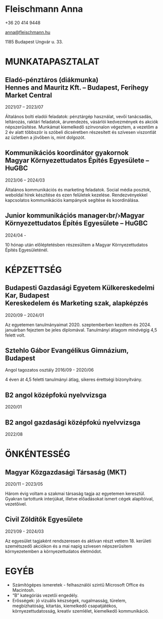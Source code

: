 # Fleischmann Anna

+36 20 414 9448 

anna@fleischmann.hu

1185 Budapest Ungvár u. 33.

# MUNKATAPASZTALAT

## Eladó-pénztáros (diákmunka)<br>Hennes and Mauritz Kft. – Budapest, Ferihegy Market Central
2021/07 – 2023/07

Általános bolti eladói feladatok: pénztárgép használat, vevői tanácsadás, leltározás, raktári feladatok, árurendezés, vásárlói kedvezmények és akciók népszerűsítése. Munkámat kiemelkedő színvonalon végeztem, a vezetőm a 2 év alatt többször is szóbeli dicséretben részesített és szívesen viszontlát az üzletben a jövőben is, mint dolgozót.

## Kommunikációs koordinátor gyakornok<br>Magyar Környezettudatos Építés Egyesülete – HuGBC
2023/06 – 2024/03 

Általános kommunikációs és marketing feladatok. Social média posztok, weboldal hírek készítése és ezen felületek kezelése. Rendezvényekkel kapcsolatos kommunikációs kampányok segítése és koordinálása.

## Junior kommunikációs manager‹br/›Magyar Környezettudatos Építés Egyesülete – HuGBC 
2024/04 -

10 hónap után előléptetésben részesültem a Magyar Környezettudatos Építés Egyesületénél.

# KÉPZETTSÉG

## Budapesti Gazdasági Egyetem Külkereskedelmi Kar, Budapest<br>Kereskedelem és Marketing szak, alapképzés
2020/09 – 2024/01

Az egyetemen tanulmányaimat 2020. szeptemberben kezdtem és 2024. januárban fejeztem be jeles diplomával. Tanulmányi átlagom mindvégig 4,5 felett volt.
 
## Sztehlo Gábor Evangélikus Gimnázium, Budapest
Angol tagozatos osztály
2016/09 - 2020/06

4 éven át 4,5 feletti tanulmányi átlag, sikeres érettségi bizonyítvány. 

## B2 angol középfokú nyelvvizsga
2020/01

## B2 angol gazdasági középfokú nyelvvizsga
2022/08

# ÖNKÉNTESSÉG

## Magyar Közgazdasági Társaság (MKT)
2020/11 – 2023/05

Három évig voltam a szakmai társaság tagja az egyetemen keresztül. Gyakran tartottunk interjúkat, illetve előadásokat ismert cégek alapítóival, vezetőivel.

## Civil Zöldítők Egyesülete 
2021/09 - 2024/03

Az egyesület tagjaként rendszeresen és aktívan részt vettem 18. kerületi szemétszedő akciókon és a mai napig szívesen népszerűsítem környezetemben a környezettudatos életmódot.

# EGYÉB

- Számítógépes ismeretek - felhasználói szintű Microsoft Office és Macintosh.
- “B” kategóriás vezetői engedély.
- Erősségek: jó vizuális készségek, rugalmasság, türelem, megbízhatóság, kitartás, kiemelkedő csapatjátékos, környezettudatosság, kreatív szemlélet, kiemelkedő kommunikáció.
